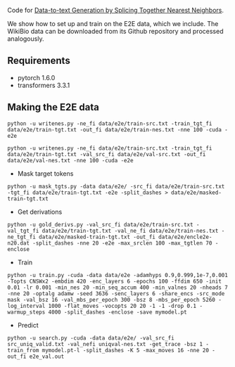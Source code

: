 Code for [Data-to-text Generation by Splicing Together Nearest Neighbors](https://arxiv.org/pdf/2101.08248.pdf).

We show how to set up and train on the E2E data, which we include. The WikiBio data can be downloaded from its Github repository and processed analogously.

## Requirements
- pytorch 1.6.0
- transformers 3.3.1

## Making the E2E data

```
python -u writenes.py -ne_fi data/e2e/train-src.txt -train_tgt_fi data/e2e/train-tgt.txt -out_fi data/e2e/train-nes.txt -nne 100 -cuda -e2e
```

```
python -u writenes.py -ne_fi data/e2e/train-src.txt -train_tgt_fi data/e2e/train-tgt.txt -val_src_fi data/e2e/val-src.txt -out_fi data/e2e/val-nes.txt -nne 100 -cuda -e2e
```

- Mask target tokens
```
python -u mask_tgts.py -data data/e2e/ -src_fi data/e2e/train-src.txt -tgt_fi data/e2e/train-tgt.txt -e2e -split_dashes > data/e2e/masked-train-tgt.txt
```

- Get derivations
```
python -u gold_derivs.py -val_src_fi data/e2e/train-src.txt -val_tgt_fi data/e2e/train-tgt.txt -val_ne_fi data/e2e/train-nes.txt -ne_tgt_fi data/e2e/masked-train-tgt.txt -out_fi data/e2e/encle2e-n20.dat -split_dashes -nne 20 -e2e -max_srclen 100 -max_tgtlen 70 -enclose
```

- Train
```
python -u train.py -cuda -data data/e2e -adamhyps 0.9,0.999,1e-7,0.001 -Topts CNSWx2 -embdim 420 -enc_layers 6 -epochs 100 -ffdim 650 -init 0.01 -lr 0.001 -min_nes 20 -min_seq_accum 400 -min_valnes 20 -nheads 7 -nne 20 -optalg adamw -seed 3636 -senc_layers 6 -share_encs -src_mode mask -val_bsz 16 -val_mbs_per_epoch 300 -bsz 8 -mbs_per_epoch 5260 -log_interval 1000 -flat_moves -vocopts 20 20 -1 -1 -drop 0.1 -warmup_steps 4000 -split_dashes -enclose -save mymodel.pt
```

- Predict

```
python -u search.py -cuda -data data/e2e/ -val_src_fi src_uniq_valid.txt -val_nefi uniqval-nes.txt -get_trace -bsz 1 -train_from mymodel.pt-l -split_dashes -K 5 -max_moves 16 -nne 20 -out_fi e2e_val.out
```
